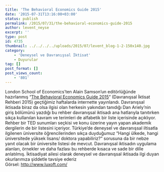 ```yaml
---
title: 'The Behavioral Economics Guide 2015'
date: '2015-07-31T13:16:00+03:00'
status: publish
permalink: /2015/07/31/the-behavioral-economics-guide-2015
author: levent_neyse
excerpt: ''
type: post
id: 4735
thumbnail: ../../../../uploads/2015/07/levent_blog-1-2-150x140.jpg
category:
    - 'Deneysel ve Davranışsal İktisat'
    - Duyurular
tag: []
post_format: []
post_views_count:
    - '801'
---
```

London School of Economics’ten Alain Samson’un editörlüğünde hazırlanmış “[The Behavioral Economics Guide 2015](http://www.behavioraleconomics.com/wp-content/uploads/delightful-downloads/2015/06/BEGuide2015.pdf)” (Davranışsal İktisat Rehberi 2015) geçtiğimiz haftalarda internette yayınlandı. Davranışsal iktisada biraz da olsa ilgisi olan herkesin yakından tanıdığı Dan Ariely’nin giriş bölümünü yazdığı bu rehber davranışsal iktisadı ana hatlarıyla tanıtırken sıkça kullanılan kavram ve terimleri de alfabetik bir liste içerisinde açıklıyor. Rehber bir TED sunumları seçkisi ve konu üzerine yayın yapan akademik dergilerin de bir listesini içeriyor. Türkiye’de deneysel ve davranışsal iltisatla ilgilenen üniversite öğrencilerinden sıkça duyduğumuz “Hangi ülkede, hangi üniversitede yüksek lisans/ doktora yapabiliriz?” sorusuna da bir nebze yanıt olacak bir üniversite listesi de mevcut. Davranışsal iktisadın uygulama alanları, örnekler ve daha fazlası bu rehberde kısaca ve sade bir dille anlatılmış. İktisadiyat ailesi olarak deneysel ve davranışsal iktisada ilgi duyan okurlarımıza şiddetle tavsiye ederiz  
Görsel: http://www.luxoft.com/